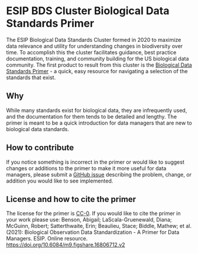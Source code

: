# ESIP BDS Cluster Biological Data Standards Primer
The ESIP Biological Data Standards Cluster formed in 2020 to maximize data relevance and utility for understanding changes in biodiversity over time. To accomplish this the cluster facilitates guidance, best practice documentation, training, and community building for the US biological data community. The first product to result from this cluster is the [Biological Data Standards Primer](https://doi.org/10.6084/m9.figshare.16806712.v2) - a quick, easy resource for navigating a selection of the standards that exist.

## Why
While many standards exist for biological data, they are infrequently used, and the documentation for them tends to be detailed and lengthy. The primer is meant to be a quick introduction for data managers that are new to biological data standards. 

## How to contribute
If you notice something is incorrect in the primer or would like to suggest changes or additions to the primer to make it more useful for data managers, please submit a [GitHub issue](https://github.com/ESIPFed/bio-data-standards-primer/issues/new) describing the problem, change, or addition you would like to see implemented.

## License and how to cite the primer
The license for the primer is [CC-0](https://creativecommons.org/publicdomain/zero/1.0/). If you would like to cite the primer in your work please use:
Benson, Abigail; LaScala-Gruenewald, Diana; McGuinn, Robert; Satterthwaite, Erin; Beaulieu, Stace; Biddle, Mathew; et al. (2021): Biological Observation Data Standardization - A Primer for Data Managers. ESIP. Online resource. https://doi.org/10.6084/m9.figshare.16806712.v2